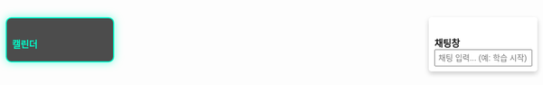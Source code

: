 <!DOCTYPE html>
<html lang="ko">
<head>
  <meta charset="UTF-8" />
  <meta name="viewport" content="width=device-width, initial-scale=1.0"/>
  <title>3D 캐릭터 HUD, 달력 & ML 학습 파이프라인</title>
  <style>
    * { margin: 0; padding: 0; box-sizing: border-box; }
    html, body { height: 100%; font-family: 'Courier New', monospace; overflow: hidden; }
    #right-hud {
      position: fixed;
      top: 10%;
      right: 1%;
      width: 20%;
      padding: 1%;
      background: rgba(255,255,255,0.8);
      border-radius: 5px;
      box-shadow: 0 4px 8px rgba(0,0,0,0.2);
      z-index: 20;
    }
    #chat-input {
      width: 100%;
      padding: 5px;
      font-size: 14px;
    }
    #left-hud {
      position: fixed;
      top: 10%;
      left: 1%;
      width: 20%;
      padding: 1%;
      background: rgba(0, 0, 0, 0.7);
      border: 2px solid #00ffcc;
      border-radius: 10px;
      box-shadow: 0 0 15px rgba(0, 255, 204, 0.5);
      z-index: 20;
      max-height: 80vh;
      overflow-y: auto;
      color: #00ffcc;
    }
    #calendar-grid {
      display: grid;
      grid-template-columns: repeat(7, 1fr);
      gap: 2px;
      margin-top: 10px;
    }
    #calendar-grid div {
      background: rgba(255, 255, 255, 0.1);
      border: 1px solid #00ffcc;
      border-radius: 4px;
      min-height: 25px;
      font-size: 10px;
      padding: 2px;
      position: relative;
      cursor: pointer;
      transition: all 0.3s;
    }
    #calendar-grid div:hover { 
      background: rgba(0, 255, 204, 0.3);
      box-shadow: 0 0 5px #00ffcc; 
    }
    .day-number {
      position: absolute;
      top: 2px;
      left: 2px;
      font-weight: bold;
      font-size: 10px;
      color: #00ffcc;
      text-shadow: 0 0 3px #00ffcc;
    }
    #speech-bubble {
      position: fixed;
      background: white;
      padding: 5px 10px;
      border-radius: 10px;
      font-size: 12px;
      display: none;
      z-index: 30;
      pointer-events: none;
      box-shadow: 0 2px 5px rgba(0,0,0,0.2);
    }
    #canvas {
      position: fixed;
      top: 0;
      left: 0;
      width: 100%;
      height: 100%;
      z-index: 1;
      display: block;
    }
  </style>
  
  <!-- Three.js 라이브러리 -->
  <script src="https://cdnjs.cloudflare.com/ajax/libs/three.js/r134/three.min.js"></script>
  <!-- TensorFlow.js 라이브러리 -->
  <script src="https://cdn.jsdelivr.net/npm/@tensorflow/tfjs@latest"></script>
  
  <script>
    // 기본 이벤트 차단
    document.addEventListener("contextmenu", event => event.preventDefault());

    // 전역 변수
    let currentCity = "서울";
    let currentWeather = "";

    // TensorFlow.js를 활용한 ML 파이프라인 함수
    async function trainModelWithTFJS(trainingData) {
      // trainingData: [{text: "문장", label: 0}, ...]
      const texts = trainingData.map(d => d.text);
      const labels = trainingData.map(d => d.label);
      
      // 단어 사전 생성 (간단한 소문자화, 특수문자 제거 후 토큰화)
      const vocab = {"<PAD>": 0, "<UNK>": 1};
      let vocabSize = 2;
      texts.forEach(text => {
        const tokens = text.toLowerCase().replace(/[^0-9a-z가-힣\s]/g, "").split(/\s+/);
        tokens.forEach(token => {
          if (token && !(token in vocab)) {
            vocab[token] = vocabSize++;
          }
        });
      });
      
      // 최대 길이 설정 및 시퀀스 변환
      const maxLen = 10;
      function textToSeq(text) {
        const tokens = text.toLowerCase().replace(/[^0-9a-z가-힣\s]/g, "").split(/\s+/);
        let seq = tokens.map(token => vocab[token] || vocab["<UNK>"]);
        if (seq.length < maxLen) {
          seq = seq.concat(Array(maxLen - seq.length).fill(vocab["<PAD>"]));
        } else {
          seq = seq.slice(0, maxLen);
        }
        return seq;
      }
      const xs = texts.map(text => textToSeq(text));
      
      // label은 정수값으로 가정 (예: 0, 1, 2, ...)
      const numClasses = Math.max(...labels) + 1;
      
      // 텐서 생성
      const xsTensor = tf.tensor2d(xs, [xs.length, maxLen], 'int32');
      const ysTensor = tf.tensor1d(labels, 'int32');
      const ysOneHot = tf.oneHot(ysTensor, numClasses);
      
      // 모델 정의: 임베딩 + 글로벌 평균 풀링 + Dense
      const model = tf.sequential();
      model.add(tf.layers.embedding({inputDim: vocabSize, outputDim: 16, inputLength: maxLen}));
      model.add(tf.layers.globalAveragePooling1d());
      model.add(tf.layers.dense({units: numClasses, activation: 'softmax'}));
      
      model.compile({
        optimizer: tf.train.adam(),
        loss: 'categoricalCrossentropy',
        metrics: ['accuracy']
      });
      
      // 모델 학습
      await model.fit(xsTensor, ysOneHot, {
        epochs: 5,
        batchSize: 2,
        callbacks: {
          onEpochEnd: (epoch, logs) => {
            const msg = `Epoch ${epoch+1}: loss=${logs.loss.toFixed(3)}, acc=${logs.acc.toFixed(3)}`;
            console.log(msg);
            showSpeechBubbleInChunks(msg, 2000);
          }
        }
      });
      
      showSpeechBubbleInChunks("모델 학습 완료!", 3000);
    }
    
    // 더미 데이터 (실제 데이터셋으로 대체 가능)
    const dummyTrainingData = [
      {text: "오늘 너무 기분이 좋아", label: 0},
      {text: "정말 슬픈 일이 있었어", label: 1},
      {text: "짜증나는 하루였어", label: 2},
      {text: "놀라운 소식이야", label: 3},
      {text: "행복한 날이야", label: 0},
      {text: "불안하고 초조해", label: 1}
    ];
    
    // 채팅 입력 처리 함수 (GPT처럼 능동적 응답)
    async function sendChat() {
      const inputEl = document.getElementById("chat-input");
      const input = inputEl.value.trim();
      if (!input) return;
      let response = "";
      const lowerInput = input.toLowerCase();
      
      // 관련 키워드가 포함되었는지 확인 (다중 키워드)
      if (lowerInput.includes("학습 시작") || 
          lowerInput.includes("학습 모델학습") || 
          lowerInput.includes("학습해줘")) {
        response = "알겠습니다! 지금부터 데이터를 분석하고, 모델을 학습하도록 하겠습니다. 잠시만 기다려 주세요.";
        showSpeechBubbleInChunks(response);
        await trainModelWithTFJS(dummyTrainingData);
      } else {
        // 그 외 일반 채팅 처리
        response = "채팅: " + input;
        showSpeechBubbleInChunks(response);
      }
      
      inputEl.value = "";
    }
    
    // Three.js 3D 씬 초기화
    let scene, camera, renderer;
    function initThree() {
      scene = new THREE.Scene();
      camera = new THREE.PerspectiveCamera(75, window.innerWidth/window.innerHeight, 0.1, 1000);
      renderer = new THREE.WebGLRenderer({ canvas: document.getElementById("canvas"), alpha: true });
      renderer.setSize(window.innerWidth, window.innerHeight);
      camera.position.set(5, 5, 10);
      camera.lookAt(0, 0, 0);
      
      const directionalLight = new THREE.DirectionalLight(0xffffff, 1);
      directionalLight.position.set(5, 10, 7).normalize();
      scene.add(directionalLight);
      scene.add(new THREE.AmbientLight(0x333333));
      
      // 간단한 바닥 메쉬
      const floor = new THREE.Mesh(new THREE.PlaneGeometry(400,400, 32,32),
                                   new THREE.MeshStandardMaterial({color: 0x808080, roughness: 1}));
      floor.rotation.x = -Math.PI/2;
      floor.position.y = -2;
      scene.add(floor);
    }
    
    function animate() {
      requestAnimationFrame(animate);
      renderer.render(scene, camera);
      updateBubblePosition();
    }
    
    // 말풍선 위치 업데이트 (여기서는 고정 위치로 처리)
    function updateBubblePosition() {
      const bubble = document.getElementById("speech-bubble");
      bubble.style.left = "50px";
      bubble.style.top = "50px";
    }
    
    // 말풍선에 텍스트 출력 (간단 버전)
    function showSpeechBubbleInChunks(text, delay=3000) {
      const bubble = document.getElementById("speech-bubble");
      bubble.textContent = text;
      bubble.style.display = "block";
      setTimeout(() => {
        bubble.style.display = "none";
      }, delay);
    }
    
    // 간단한 달력 구현
    let currentYear, currentMonth;
    function initCalendar() {
      const now = new Date();
      currentYear = now.getFullYear();
      currentMonth = now.getMonth();
      renderCalendar(currentYear, currentMonth);
    }
    function renderCalendar(year, month) {
      const grid = document.getElementById("calendar-grid");
      grid.innerHTML = "";
      const daysInMonth = new Date(year, month+1, 0).getDate();
      for(let d = 1; d <= daysInMonth; d++){
        const cell = document.createElement("div");
        cell.innerHTML = `<div class="day-number">${d}</div>`;
        cell.addEventListener("click", () => {
          const eventText = prompt(`${year}-${month+1}-${d} 일정 입력:`);
          if(eventText) {
            alert(`${year}-${month+1}-${d} 일정: ${eventText}`);
          }
        });
        grid.appendChild(cell);
      }
    }
    
    // 초기화 및 이벤트 리스너 등록
    window.addEventListener("DOMContentLoaded", function() {
      document.getElementById("chat-input").addEventListener("keydown", function(e) {
        if(e.key === "Enter") sendChat();
      });
      initThree();
      initCalendar();
      animate();
    });
    
    // 창 크기 변경 대응
    window.addEventListener("resize", function(){
      camera.aspect = window.innerWidth / window.innerHeight;
      camera.updateProjectionMatrix();
      renderer.setSize(window.innerWidth, window.innerHeight);
    });
  </script>
</head>
<body>
  <!-- 오른쪽 HUD: 채팅창 -->
  <div id="right-hud">
    <h3>채팅창</h3>
    <input type="text" id="chat-input" placeholder="채팅 입력... (예: 학습 시작)" />
  </div>
  <!-- 왼쪽 HUD: 달력 -->
  <div id="left-hud">
    <h3>캘린더</h3>
    <div id="calendar-grid"></div>
  </div>
  <!-- 말풍선 -->
  <div id="speech-bubble"></div>
  <!-- Three.js 캔버스 -->
  <canvas id="canvas"></canvas>
</body>
</html>

